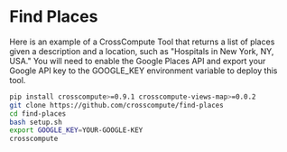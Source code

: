 # Find Places

Here is an example of a CrossCompute Tool that returns a list of places given a description and a location, such as "Hospitals in New York, NY, USA." You will need to enable the Google Places API and export your Google API key to the GOOGLE_KEY environment variable to deploy this tool.

```bash
pip install crosscompute>=0.9.1 crosscompute-views-map>=0.0.2
git clone https://github.com/crosscompute/find-places
cd find-places
bash setup.sh
export GOOGLE_KEY=YOUR-GOOGLE-KEY
crosscompute
```
